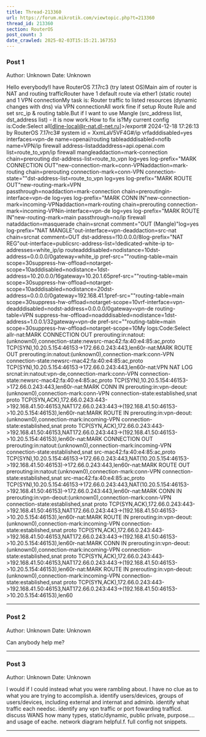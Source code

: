```yaml
---
title: Thread-213360
url: https://forum.mikrotik.com/viewtopic.php?t=213360
thread_id: 213360
section: RouterOS
post_count: 3
date_crawled: 2025-02-03T15:15:21.167353
---
```


### Post 1
Author: Unknown
Date: Unknown

Hello everybody!I have RouterOS 7.17rc3 (try latest OS)Main aim of router is NAT and routing trafficRouter have 1 default route via ether1 (static route) and 1 VPN connectionMy task is: Router traffic to listed resources (dynamic changes with dns) via VPN connectionAll work fine if setup Route Rule and set src_ip & routing table.But if I want to use Mangle (src_address list, dst_address list) - it is now work.How to fix is?My current config is:Code:Select all[dline-local@r-nat.dl-net.ru]>/export# 2024-12-18 17:26:13 by RouterOS 7.17rc3# system id = XxmLaV5VF4G#/ip vrfadddisabled=yes interfaces=vpn-de name=openai/routing tableadddisabled=nofib name=VPN/ip firewall address-listaddaddress=api.openai.com list=route_to_vpn/ip firewall mangleaddaction=mark-connection chain=prerouting dst-address-list=route_to_vpn log=yes log-prefix="MARK CONNECTION OUT"new-connection-mark=conn-VPNaddaction=mark-routing chain=prerouting connection-mark=conn-VPN connection-state=""dst-address-list=route_to_vpn log=yes log-prefix="MARK ROUTE OUT"new-routing-mark=VPN \
    passthrough=noaddaction=mark-connection chain=preroutingin-interface=vpn-de log=yes log-prefix="MARK CONN IN"new-connection-mark=incoming-VPNaddaction=mark-routing chain=prerouting connection-mark=incoming-VPNin-interface=vpn-de log=yes log-prefix="MARK ROUTE IN"new-routing-mark=main passthrough=no/ip firewall nataddaction=masquerade chain=srcnat comment="OUT (Mangle)"log=yes log-prefix="NAT MANGLE"out-interface=vpn-deaddaction=src-nat chain=srcnat comment=OUT dst-address=!10.0.0.0/8log-prefix="NAT REG"out-interface=publicsrc-address-list=!dedicated-white-ip to-addresses=white_ip/ip routeadddisabled=nodistance=10dst-address=0.0.0.0/0gateway=white_ip pref-src=""routing-table=main scope=30suppress-hw-offload=notarget-scope=10adddisabled=nodistance=1dst-address=10.20.0.0/16gateway=10.20.1.65pref-src=""routing-table=main scope=30suppress-hw-offload=notarget-scope=10adddisabled=nodistance=20dst-address=0.0.0.0/0gateway=192.168.41.1pref-src=""routing-table=main scope=30suppress-hw-offload=notarget-scope=10vrf-interface=vpn-deadddisabled=nodst-address=0.0.0.0/0gateway=vpn-de routing-table=VPN suppress-hw-offload=noadddisabled=nodistance=1dst-address=1.0.0.1/32gateway=vpn-de pref-src=""routing-table=main scope=30suppress-hw-offload=notarget-scope=10My logs:Code:Select allr-nat:MARK CONNECTION OUT prerouting:in:natout:(unknown0),connection-state:newsrc-mac42:fa:40:e4:85:ac,proto TCP(SYN),10.20.5.154:46153->172.66.0.243:443,len60r-nat:MARK ROUTE OUT prerouting:in:natout:(unknown0),connection-mark:conn-VPN connection-state:newsrc-mac42:fa:40:e4:85:ac,proto TCP(SYN),10.20.5.154:46153->172.66.0.243:443,len60r-nat:VPN NAT LOG srcnat:in:natout:vpn-de,connection-mark:conn-VPN connection-state:newsrc-mac42:fa:40:e4:85:ac,proto TCP(SYN),10.20.5.154:46153->172.66.0.243:443,len60r-nat:MARK CONN IN prerouting:in:vpn-deout:(unknown0),connection-mark:conn-VPN connection-state:established,snat proto TCP(SYN,ACK),172.66.0.243:443->192.168.41.50:46153,NAT172.66.0.243:443->(192.168.41.50:46153->10.20.5.154:46153),len60r-nat:MARK ROUTE IN prerouting:in:vpn-deout:(unknown0),connection-mark:incoming-VPN connection-state:established,snat proto TCP(SYN,ACK),172.66.0.243:443->192.168.41.50:46153,NAT172.66.0.243:443->(192.168.41.50:46153->10.20.5.154:46153),len60r-nat:MARK CONNECTION OUT prerouting:in:natout:(unknown0),connection-mark:incoming-VPN connection-state:established,snat src-mac42:fa:40:e4:85:ac,proto TCP(SYN),10.20.5.154:46153->172.66.0.243:443,NAT(10.20.5.154:46153->192.168.41.50:46153)->172.66.0.243:443,len60r-nat:MARK ROUTE OUT prerouting:in:natout:(unknown0),connection-mark:conn-VPN connection-state:established,snat src-mac42:fa:40:e4:85:ac,proto TCP(SYN),10.20.5.154:46153->172.66.0.243:443,NAT(10.20.5.154:46153->192.168.41.50:46153)->172.66.0.243:443,len60r-nat:MARK CONN IN prerouting:in:vpn-deout:(unknown0),connection-mark:conn-VPN connection-state:established,snat proto TCP(SYN,ACK),172.66.0.243:443->192.168.41.50:46153,NAT172.66.0.243:443->(192.168.41.50:46153->10.20.5.154:46153),len60r-nat:MARK ROUTE IN prerouting:in:vpn-deout:(unknown0),connection-mark:incoming-VPN connection-state:established,snat proto TCP(SYN,ACK),172.66.0.243:443->192.168.41.50:46153,NAT172.66.0.243:443->(192.168.41.50:46153->10.20.5.154:46153),len60r-nat:MARK CONN IN prerouting:in:vpn-deout:(unknown0),connection-mark:incoming-VPN connection-state:established,snat proto TCP(SYN,ACK),172.66.0.243:443->192.168.41.50:46153,NAT172.66.0.243:443->(192.168.41.50:46153->10.20.5.154:46153),len60r-nat:MARK ROUTE IN prerouting:in:vpn-deout:(unknown0),connection-mark:incoming-VPN connection-state:established,snat proto TCP(SYN,ACK),172.66.0.243:443->192.168.41.50:46153,NAT172.66.0.243:443->(192.168.41.50:46153->10.20.5.154:46153),len60

---
### Post 2
Author: Unknown
Date: Unknown

Can anybody help me?

---
### Post 3
Author: Unknown
Date: Unknown

I would if I could instead what you were rambling about.  I have no clue as to what you are trying to accomplish.a. identify users/devices, groups of users/devices, including external and internat and adminb. identify what traffic each needsc.  identify any vpn traffic or port fowarding trafficd.  discuss WANS how many types,  static/dynamic, public  private, purpose.... and usage of eache. network diagram helpful.f. full config not snippets.

---
